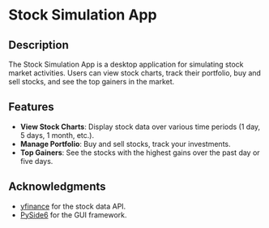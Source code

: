 # Stock Simulation App

## Description
The Stock Simulation App is a desktop application for simulating stock market activities. Users can view stock charts, track their portfolio, buy and sell stocks, and see the top gainers in the market.

## Features
- **View Stock Charts**: Display stock data over various time periods (1 day, 5 days, 1 month, etc.).
- **Manage Portfolio**: Buy and sell stocks, track your investments.
- **Top Gainers**: See the stocks with the highest gains over the past day or five days.


## Acknowledgments
- [yfinance](https://github.com/ranaroussi/yfinance) for the stock data API.
- [PySide6](https://pypi.org/project/PySide6/) for the GUI framework.
